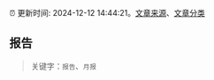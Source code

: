 :alarm_clock: 更新时间: 2024-12-12 14:44:21。[文章来源](/README.md)、[文章分类](/TAGS.md)

## 报告


> 关键字：`报告`、`月报`



